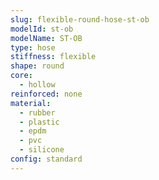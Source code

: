 ```yaml
---
slug: flexible-round-hose-st-ob
modelId: st-ob
modelName: ST-OB
type: hose
stiffness: flexible
shape: round
core:
  - hollow
reinforced: none
material:
  - rubber
  - plastic
  - epdm
  - pvc
  - silicone
config: standard
---
```

